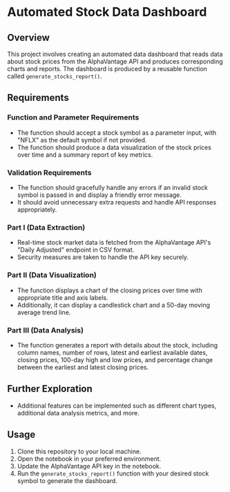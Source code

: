 # Automated Stock Data Dashboard

## Overview
This project involves creating an automated data dashboard that reads data about stock prices from the AlphaVantage API and produces corresponding charts and reports. The dashboard is produced by a reusable function called `generate_stocks_report()`.

## Requirements

### Function and Parameter Requirements
- The function should accept a stock symbol as a parameter input, with "NFLX" as the default symbol if not provided.
- The function should produce a data visualization of the stock prices over time and a summary report of key metrics.

### Validation Requirements
- The function should gracefully handle any errors if an invalid stock symbol is passed in and display a friendly error message.
- It should avoid unnecessary extra requests and handle API responses appropriately.

### Part I (Data Extraction)
- Real-time stock market data is fetched from the AlphaVantage API's "Daily Adjusted" endpoint in CSV format.
- Security measures are taken to handle the API key securely.

### Part II (Data Visualization)
- The function displays a chart of the closing prices over time with appropriate title and axis labels.
- Additionally, it can display a candlestick chart and a 50-day moving average trend line.

### Part III (Data Analysis)
- The function generates a report with details about the stock, including column names, number of rows, latest and earliest available dates, closing prices, 100-day high and low prices, and percentage change between the earliest and latest closing prices.

## Further Exploration
- Additional features can be implemented such as different chart types, additional data analysis metrics, and more.

## Usage
1. Clone this repository to your local machine.
2. Open the notebook in your preferred environment.
3. Update the AlphaVantage API key in the notebook.
4. Run the `generate_stocks_report()` function with your desired stock symbol to generate the dashboard.
